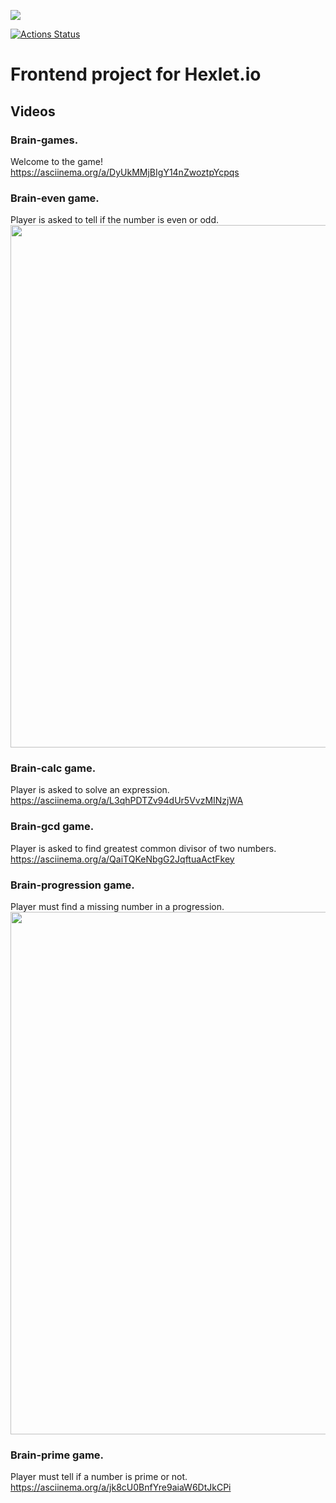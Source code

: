 
<a href="https://codeclimate.com/github/notimetoanalyse/frontend-project-lvl1"><img src="https://api.codeclimate.com/v1/badges/a99a88d28ad37a79dbf6/maintainability" /></a>

[![Actions Status](https://github.com/notimetoanalyse/frontend-project-lvl1/workflows/Node.js%20CI/badge.svg)](https://github.com/notimetoanalyse/frontend-project-lvl1/actions?query=workflow%3A"Node.js+CI")

# Frontend project for Hexlet.io

## Videos

### Brain-games. 
Welcome to the game!
https://asciinema.org/a/DyUkMMjBIgY14nZwoztpYcpqs

### Brain-even game. 
Player is asked to tell if the number is even or odd.
<a href="https://asciinema.org/a/fdwsCkSQY7MXsblVaENnR0GxL"><img src="https://asciinema.org/a/14.png" width="836"/></a>


### Brain-calc game. 
Player is asked to solve an expression.
https://asciinema.org/a/L3qhPDTZv94dUr5VvzMINzjWA

### Brain-gcd game. 
Player is asked to find greatest common divisor of two numbers.
https://asciinema.org/a/QaiTQKeNbgG2JqftuaActFkey

### Brain-progression game. 
Player must find a missing number in a progression.
<a href="https://asciinema.org/a/TBOM2ctOkYGbVF3j0MjplFerI"><img src="https://asciinema.org/a/14.png" width="836"/></a>


### Brain-prime game. 
Player must tell if a number is prime or not.
https://asciinema.org/a/jk8cU0BnfYre9aiaW6DtJkCPi
